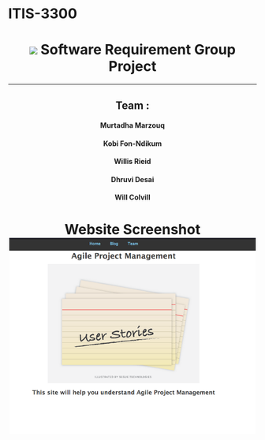 # ITIS-3300
 <h1 align="center"><img src="https://emojis.slackmojis.com/emojis/images/1617692489/27845/digging.gif?1617692489" width="30"/> Software Requirement Group Project</h1>

 ----


  <h2 align="center" >Team :</h2>

<h4 align="center">
Murtadha Marzouq
</h4>
<h4 align="center">
 Kobi Fon-Ndikum 
</h4><h4 align="center">Willis Rieid</h4><h4 align="center">
                     Dhruvi Desai  
</h4>
<h4 align="center">
                     Will Colvill 
                    </h4>

          




 <h1 align="center">Website Screenshot
 
<br>
  <img src="https://github.com/MurtadhaM/ITIS-3300/raw/main/screenshot.png" width="500"/> </h1>

